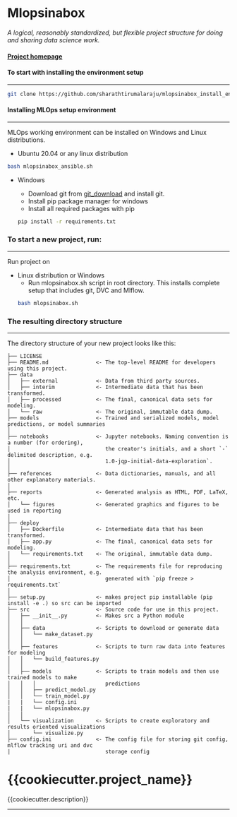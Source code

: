 # Mlopsinabox

_A logical, reasonably standardized, but flexible project structure for doing and sharing data science work._


#### [Project homepage](https://github.com/sharathtirumalaraju/mlopsinabox)

#### To start with installing the environment setup
----------
```bash
git clone https://github.com/sharathtirumalaraju/mlopsinabox_install_env
```

#### Installing MLOps setup environment
----------
MLOps working environment can be installed on Windows and Linux distributions.
 
- Ubuntu 20.04 or any linux distribution

```bash
bash mlopsinabox_ansible.sh
```

- Windows

    - Download git from [git_download](https://git-scm.com/downloads) and install git.
    - Install pip package manager for windows
    - Install all required packages with pip
    ```cmd
    pip install -r requirements.txt
    ```
### To start a new project, run:
------------
Run project on 
- Linux distribution or Windows
    - Run mlopsinabox.sh script in root directory. This installs complete setup that includes git, DVC and Mlflow.
	```bash
	bash mlopsinabox.sh
	```
### The resulting directory structure
------------

The directory structure of your new project looks like this: 

    ├── LICENSE
    ├── README.md               <- The top-level README for developers using this project.
    ├── data
    │   ├── external            <- Data from third party sources.
    │   ├── interim             <- Intermediate data that has been transformed.
    │   ├── processed           <- The final, canonical data sets for modeling.
    │   └── raw                 <- The original, immutable data dump.
    ├── models                  <- Trained and serialized models, model predictions, or model summaries
    │
    ├── notebooks               <- Jupyter notebooks. Naming convention is a number (for ordering),
    │                              the creator's initials, and a short `-` delimited description, e.g.
    │                              1.0-jqp-initial-data-exploration`.
    │
    ├── references              <- Data dictionaries, manuals, and all other explanatory materials.
    │
    ├── reports                 <- Generated analysis as HTML, PDF, LaTeX, etc.
    │   └── figures             <- Generated graphics and figures to be used in reporting
    │
    ├── deploy
    │   ├── Dockerfile          <- Intermediate data that has been transformed.
    │   ├── app.py              <- The final, canonical data sets for modeling.
    │   └── requirements.txt    <- The original, immutable data dump.
    │
    ├── requirements.txt        <- The requirements file for reproducing the analysis environment, e.g.
    │                              generated with `pip freeze > requirements.txt`
    │
    ├── setup.py                <- makes project pip installable (pip install -e .) so src can be imported
    ├── src                     <- Source code for use in this project.
    │   ├── __init__.py         <- Makes src a Python module
    │   │
    │   ├── data                <- Scripts to download or generate data
    │   │   └── make_dataset.py
    │   │
    │   ├── features            <- Scripts to turn raw data into features for modeling
    │   │   └── build_features.py
    │   │
    │   ├── models              <- Scripts to train models and then use trained models to make
    │   │   │                      predictions
    │   │   ├── predict_model.py
    │   │   └── train_model.py
    |   |   └── config.ini
    |   |   └── mlopsinabox.py
    │   │
    │   └── visualization       <- Scripts to create exploratory and results oriented visualizations
    │       └── visualize.py
    ├── config.ini              <- The config file for storing git config, mlflow tracking uri and dvc
    |                              storage config
          

{{cookiecutter.project_name}}
==============================

{{cookiecutter.description}}

--------
